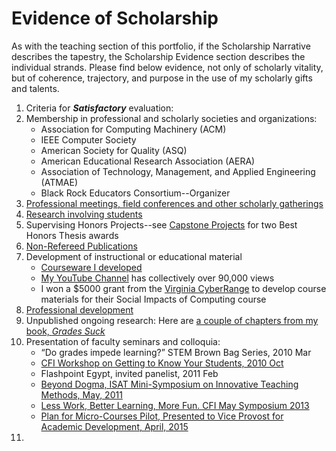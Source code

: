 # Evidence of Scholarship

As with the teaching section of this portfolio, if the Scholarship Narrative describes the tapestry, the Scholarship Evidence section describes the individual strands. Please find below evidence, not only of scholarly vitality, but of coherence, trajectory, and purpose in the use of my scholarly gifts and talents.

1. Criteria for **_Satisfactory_** evaluation:
 1. Membership in professional and scholarly societies and organizations:
    * Association for Computing Machinery (ACM)
    * IEEE Computer Society
    * American Society for Quality (ASQ)
    * American Educational Research Association (AERA)
    * Association of Technology, Management, and Applied Engineering (ATMAE)
    * Black Rock Educators Consortium--Organizer
 2. [Professional meetings, field conferences and other scholarly gatherings](/scholarship/meetings.md)
 3. [Research involving students](/scholarship/students.md)
 4. Supervising Honors Projects--see [Capstone Projects](/teaching/capstones.md) for two Best Honors Thesis awards
 5. [Non-Refereed Publications](/scholarship/non-refereed.md)
 6. Development of instructional or educational material
    * [Courseware I developed](//teaching/courseware.md)
    * [My YouTube Channel](https://www.youtube.com/channel/UCw_DS2a6hdDaHiZNOGzOAeg?view_as=subscriber) has collectively over 90,000 views
    * I won a $5000 grant from the [Virginia CyberRange](https://virginiacyberrange.org/) to develop course materials for their Social Impacts of Computing course
 7. [Professional development](/scholarship/development.md)
 8. Unpublished ongoing research: Here are [a couple of chapters from my book, _Grades Suck_](https://github.com/morphatic/isat-portfolio/raw/master/supporting_materials/publications/2015--Benton--GradesSuckDraft.pdf)
 9. Presentation of faculty seminars and colloquia:
    * “Do grades impede learning?” STEM Brown Bag Series, 2010 Mar
    * [CFI Workshop on Getting to Know Your Students, 2010 Oct](https://github.com/morphatic/isat-portfolio/raw/master/supporting_materials/misc/2010--CFI--WorkshopClassroomClimate.pdf)
    * Flashpoint Egypt, invited panelist, 2011 Feb
    * [Beyond Dogma, ISAT Mini-Symposium on Innovative Teaching Methods, May, 2011](https://github.com/morphatic/isat-portfolio/raw/master/supporting_materials/misc/2011--ISAT--BeyondDogma.pdf)
    * [Less Work, Better Learning, More Fun. CFI May Symposium 2013](https://github.com/morphatic/isat-portfolio/blob/master/supporting_materials/misc/2013--CFI--LessWorkBetterLearningMoreFun.pdf)
    * [Plan for Micro-Courses Pilot, Presented to Vice Provost for Academic Development, April, 2015](https://github.com/morphatic/isat-portfolio/raw/master/supporting_materials/misc/2015--APC--PlanForMicroCoursePilot.pdf)
 10.  
